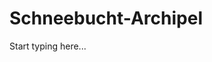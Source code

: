 # Schneebucht-Archipel

Start typing here...

<procedure title="Charaktere aktuell an diesem Ort">
<list columns="3">
</list>
</procedure>